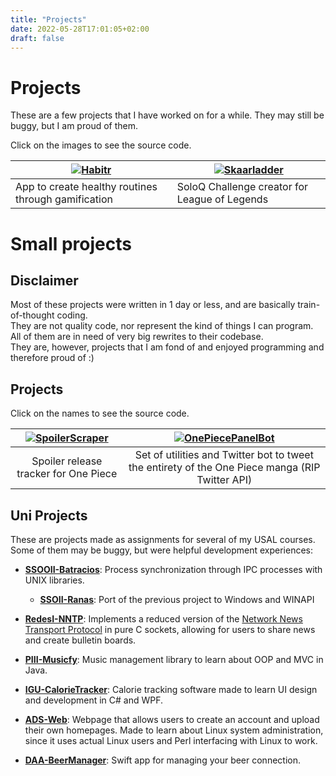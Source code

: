 ```yaml
---
title: "Projects"
date: 2022-05-28T17:01:05+02:00
draft: false
---
```


# Projects
These are a few projects that I have worked on for a while. They may still be buggy, but I am proud of them.

Click on the images to see the source code.

| [![Habitr](https://jos.s-ul.eu/XP9i3nF4)](https://github.com/Josde/habitr_tfg)  | [![Skaarladder](https://jos.s-ul.eu/KdCDDn3f)](https://github.com/Josde/Skaarladder)  |
|---|---|
| App to create healthy routines through gamification | SoloQ Challenge creator for League of Legends   |

# Small projects
## Disclaimer
Most of these projects were written in 1 day or less, and are basically train-of-thought coding.  
They are not quality code, nor represent the kind of things I can program.  
All of them are in need of very big rewrites to their codebase.  
They are, however, projects that I am fond of and enjoyed programming and therefore proud of :) 
## Projects

Click on the names to see the source code.

[![SpoilerScraper](https://jos.s-ul.eu/NjCAx2S6)](https://github.com/Josde/SpoilerScraper)   |  [![OnePiecePanelBot](https://jos.s-ul.eu/rHGosQ5t)](https://github.com/Josde/OnePiecePanelBot)
:-------------------------:|:-------------------------:
Spoiler release tracker for One Piece | Set of utilities and Twitter bot to tweet the entirety of the One Piece manga (RIP Twitter API)  
  

## Uni Projects

These are projects made as assignments for several of my USAL courses. Some of them may be buggy, but were helpful development experiences:
- **[SSOOII-Batracios](https://github.com/Josde/SSOOII-Batracios)**: Process synchronization through IPC processes with UNIX libraries.
  - **[SSOII-Ranas](https://github.com/Josde/SSOOII-Ranas)**: Port of the previous project to Windows and WINAPI
- **[RedesI-NNTP](https://github.com/Josde/RedesI-NNTP)**: Implements a reduced version of the [Network News Transport Protocol](https://es.wikipedia.org/wiki/Network_News_Transport_Protocol) in pure C sockets, allowing for users to share news and create bulletin boards.
- **[PIII-Musicfy](https://github.com/Josde/PIII-Musicfy)**: Music management library to learn about OOP and MVC in Java.
- **[IGU-CalorieTracker](https://github.com/Josde/IGU-CalorieTracker2)**: Calorie tracking software made to learn UI design and development in C# and WPF.

- **[ADS-Web](https://github.com/Josde/ADS-Web)**: Webpage that allows users to create an account and upload their own homepages. Made to learn about Linux system administration, since it uses actual Linux users and Perl interfacing with Linux to work.
- **[DAA-BeerManager](https://github.com/Josde/DAA-BeerManager)**: Swift app for managing your beer connection.  